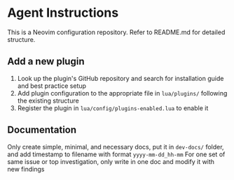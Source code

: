 # Agent Instructions

This is a Neovim configuration repository. Refer to README.md for detailed structure.

## Add a new plugin

1. Look up the plugin's GitHub repository and search for installation guide and best practice setup
2. Add plugin configuration to the appropriate file in `lua/plugins/` following the existing structure
3. Register the plugin in `lua/config/plugins-enabled.lua` to enable it

## Documentation

Only create simple, minimal, and necessary docs, put it in `dev-docs/` folder, and add timestamp to filename with format `yyyy-mm-dd_hh-mm`
For one set of same issue or top investigation, only write in one doc and modify it with new findings
